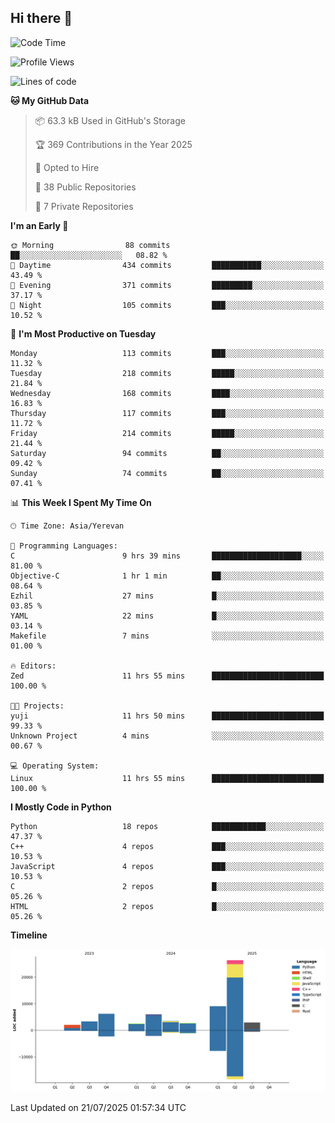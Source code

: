 ## Hi there 👋

<!--START_SECTION:waka-->
![Code Time](http://img.shields.io/badge/Code%20Time-1%2C368%20hrs%2029%20mins-blue)

![Profile Views](http://img.shields.io/badge/Profile%20Views-11-blue)

![Lines of code](https://img.shields.io/badge/From%20Hello%20World%20I%27ve%20Written-64.3%20thousand%20lines%20of%20code-blue)

**🐱 My GitHub Data** 

> 📦 63.3 kB Used in GitHub's Storage 
 > 
> 🏆 369 Contributions in the Year 2025
 > 
> 💼 Opted to Hire
 > 
> 📜 38 Public Repositories 
 > 
> 🔑 7 Private Repositories 
 > 
**I'm an Early 🐤** 

```text
🌞 Morning                88 commits          ██░░░░░░░░░░░░░░░░░░░░░░░   08.82 % 
🌆 Daytime                434 commits         ███████████░░░░░░░░░░░░░░   43.49 % 
🌃 Evening                371 commits         █████████░░░░░░░░░░░░░░░░   37.17 % 
🌙 Night                  105 commits         ███░░░░░░░░░░░░░░░░░░░░░░   10.52 % 
```
📅 **I'm Most Productive on Tuesday** 

```text
Monday                   113 commits         ███░░░░░░░░░░░░░░░░░░░░░░   11.32 % 
Tuesday                  218 commits         █████░░░░░░░░░░░░░░░░░░░░   21.84 % 
Wednesday                168 commits         ████░░░░░░░░░░░░░░░░░░░░░   16.83 % 
Thursday                 117 commits         ███░░░░░░░░░░░░░░░░░░░░░░   11.72 % 
Friday                   214 commits         █████░░░░░░░░░░░░░░░░░░░░   21.44 % 
Saturday                 94 commits          ██░░░░░░░░░░░░░░░░░░░░░░░   09.42 % 
Sunday                   74 commits          ██░░░░░░░░░░░░░░░░░░░░░░░   07.41 % 
```


📊 **This Week I Spent My Time On** 

```text
🕑︎ Time Zone: Asia/Yerevan

💬 Programming Languages: 
C                        9 hrs 39 mins       ████████████████████░░░░░   81.00 % 
Objective-C              1 hr 1 min          ██░░░░░░░░░░░░░░░░░░░░░░░   08.64 % 
Ezhil                    27 mins             █░░░░░░░░░░░░░░░░░░░░░░░░   03.85 % 
YAML                     22 mins             █░░░░░░░░░░░░░░░░░░░░░░░░   03.14 % 
Makefile                 7 mins              ░░░░░░░░░░░░░░░░░░░░░░░░░   01.00 % 

🔥 Editors: 
Zed                      11 hrs 55 mins      █████████████████████████   100.00 % 

🐱‍💻 Projects: 
yuji                     11 hrs 50 mins      █████████████████████████   99.33 % 
Unknown Project          4 mins              ░░░░░░░░░░░░░░░░░░░░░░░░░   00.67 % 

💻 Operating System: 
Linux                    11 hrs 55 mins      █████████████████████████   100.00 % 
```

**I Mostly Code in Python** 

```text
Python                   18 repos            ████████████░░░░░░░░░░░░░   47.37 % 
C++                      4 repos             ███░░░░░░░░░░░░░░░░░░░░░░   10.53 % 
JavaScript               4 repos             ███░░░░░░░░░░░░░░░░░░░░░░   10.53 % 
C                        2 repos             █░░░░░░░░░░░░░░░░░░░░░░░░   05.26 % 
HTML                     2 repos             █░░░░░░░░░░░░░░░░░░░░░░░░   05.26 % 
```



**Timeline**

![Lines of Code chart](https://raw.githubusercontent.com/0xM4LL0C/0xM4LL0C/main/assets/bar_graph.png)


 Last Updated on 21/07/2025 01:57:34 UTC
<!--END_SECTION:waka-->
